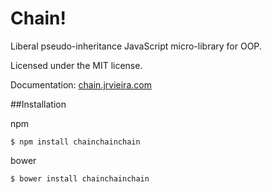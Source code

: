 # Chain!
Liberal pseudo-inheritance JavaScript micro-library for OOP.

Licensed under the MIT license.

Documentation:
[chain.jrvieira.com](http://chain.jrvieira.com)

##Installation

npm

	$ npm install chainchainchain

bower

	$ bower install chainchainchain